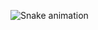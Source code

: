 
![Snake animation](https://github.com/siriusll/siriusll/blob/output/github-contribution-grid-snake.svg)
